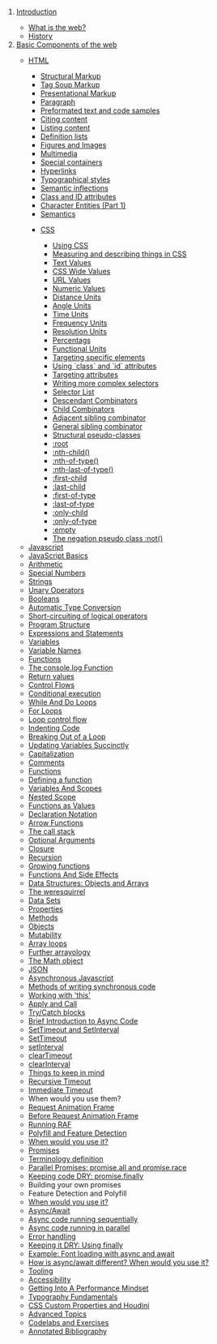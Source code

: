 <nav>
  <ol>
    <li><a href="#intro">Introduction</a></li>
      <ul>
        <li><a href="#whatis">What is the web?</a></li>
        <li><a href="#history">History</a></li>
      </ul>
    <li><a href="#basics">Basic Components of the web</a></li>
    <ul>
      <li><a href="#html">HTML</a></li>
      <ul>
          <li><a href="#structural">Structural Markup</a></li>
          <li><a href="#tagsoup">Tag Soup Markup</a></li>
          <li><a href="#presentational">Presentational Markup</a></li>
          <li><a href="#paragraphs">Paragraph</a></li>
          <li><a href="#preformated">Preformated text and code samples</a></li>
          <li><a href="#citing">Citing content</a></li>
          <li><a href="#listing">Listing content</a></li>
          <li><a href="#definition">Definition lists</a></li>
          <li><a href="#figures">Figures and Images</a></li>
          <li><a href="#multimedia">Multimedia</a></li>
          <li><a href="#containers">Special containers</a></li>
          <li><a href="#hyperlinks">Hyperlinks</a></li>
          <li><a href="#typographical">Typographical styles</a></li>
          <li><a href="#inflections">Semantic inflections</a></li>
          <li><a href="#classid">Class and ID attributes</a></li>
          <li><a href="#entities1">Character Entities (Part 1)</a></li>
          <li><a href="#semantics">Semantics</a></li>
      </ul>
      <ul>
        <li><a href="#css">CSS</a></li>
        <ul>
          <li><a href="#usingcss">Using CSS</a></li>
          <li><a href="#css-measuring">Measuring and describing things in CSS</a></li>
          <li><a href="#css-text">Text Values</a></li>
          <li><a href="#css-css-wide">CSS Wide Values</a></li>
          <li><a href="#css-url">URL Values</a></li>
          <li><a href="#css-numeric">Numeric Values</a></li>
          <li><a href="#css-numeric-distance">Distance Units</a></li>
          <li><a href="#css-numeric-angle">Angle Units</a></li>
          <li><a href="#css-numeric-time">Time Units</a></li>
          <li><a href="#css-numeric-frequency">Frequency Units</a></li>
          <li><a href="#css-numeric-resolution">Resolution Units</a></li>
          <li><a href="#css-numeric-percentages">Percentags</a></li>
          <li><a href="#css-functional">Functional Units</a></li>
          <li><a href="#css-targeting">Targeting specific elements</a></li>
          <li><a href="#css-target-class-id">Using `class` and `id` attributes</a></li>
          <li><a href="#css-target-attributes">Targeting attributes</a></li>
          <li><a href="#css-complex-selectors">Writing more complex selectors</a></li>
          <li><a href="#css-selector-list">Selector List</a></li>
          <li><a href="#css-descendant-combinators">Descendant Combinators</a></li>
          <li><a href="#css-child-combinators">Child Combinators</a></li>
          <li><a href="#css-adjacent-sibling-selector">Adjacent sibling combinator</a></li>
          <li><a href="#css-general-sibling-selector">General sibling combinator</a></li>
          <li><a href="#css-structural">Structural pseudo-classes</a></li>
          <li><a href="#css-structural-root">:root</a></li>
          <li><a href="#css-structure-nthchild">:nth-child()</a></li>
          <li><a href="#css-structure-nthoftype">:nth-of-type() </a></li>
          <li><a href="#css-structure-nthlastoftype">:nth-last-of-type()</a></li>
          <li><a href="#css-structure-firstchild">:first-child</a></li>
          <li><a href="#css-structure-lastchild">:last-child</a></li>
          <li><a href="#css-structure-firstoftype">:first-of-type</a></li>
          <li><a href="#css-structure-lastoftype">:last-of-type</a></li>
          <li><a href="#css-structure-onlychild">:only-child</a></li>
          <li><a href="#css-structure-onlyoftype">:only-of-type</a></li>
          <li><a href="#css-structure-empty">:empty</a></li>
          <li><a href="#css-structure-not">The negation pseudo class :not()</a></li>
        </ul>
      </ul>
    <li><a href="#javascript">Javascript</a></li>
    <li><a href="#javascript">JavaScript Basics</a></li>
    <li><a href="#javascript-arithmetic">Arithmetic</a></li>
    <li><a href="#javascript-values-special-numbers">Special Numbers</a></li>
    <li><a href="#javascript-values-strings">Strings</a></li>
    <li><a href="#javascript-unary-operators">Unary Operators</a></li>
    <li><a href="#javascript-values-booleans">Booleans</a></li>
    <li><a href="#javascript-auto-conversion">Automatic Type Conversion</a></li>
    <li><a href="#javascript-logical-short-circuits">Short-circuiting of logical operators</a></li>
    <li><a href="#javascript-program-structure">Program Structure</a></li>
    <li><a href="#javascript-expressions-and-statements"> Expressions and Statements</a></li>
    <li><a href="#javascript-variables">Variables</a></li>
    <li><a href="#javascript-variable-names">Variable Names</a></li>
    <li><a href="#javascript-functions">Functions</a></li>
    <li><a href="#javascript-consolelog">The console.log Function</a></li>
    <li><a href="#javascript-return-values">Return values</a></li>
    <li><a href="#javascript-control-flow">Control Flows</a></li>
    <li><a href="#javascript-conditional-execution">Conditional execution</a></li>
    <li><a href="#javascript-while-do-loops">While And Do Loops</a></li>
    <li><a href="#javascript-for-loops">For Loops</a></li>
    <li><a href="#javascript-loop-control-flows">Loop control flow</a></li>
    <li><a href="#javascript-indenting-code">Indenting Code</a></li>
    <li><a href="#javascript-breakint-out-of-a-loop">Breaking Out of a Loop</a></li>
    <li><a href="#javascript-updating-variables">Updating Variables Succinctly</a></li>
    <li><a href="#javascript-capitalization">Capitalization</a></li>
    <li><a href="#javascript-comments">Comments</a></li>
    <li><a href="#javascript-functions2">Functions</a></li>
    <li><a href="#javascript-function-definition">Defining a function</a></li>
    <li><a href="#javascript-function-variable-and-scope">Variables And Scopes</a></li>
    <li><a href="#javascript-function-nested-scoppe">Nested Scope</a></li>
    <li><a href="javascript-functions-as-values">Functions as Values</a></li>
    <li><a href="#javascript-function-declaration-notation">Declaration Notation</a></li>
    <li><a href="#javascript-arrow-functions">Arrow Functions</a></li>
    <li><a href="#javascript-call-stack">The call stack</a></li>
    <li><a href="#javascript-optional-arguments">Optional Arguments</a></li>
    <li><a href="#javascript-functions-closure">Closure</a></li>
    <li><a href="#javascript-function-recursion">Recursion</a></li>
    <li><a href="#javascript-functions-growing">Growing functions</a></li>
    <li><a href="#javascript">Functions And Side Effects</a></li>
    <li><a href="#javascript-objects-and-arrays">Data Structures: Objects and Arrays</a></li>
    <li><a href="#javascript-weresquirrel">The weresquirrel</a></li>
    <li><a href="#javascript-data-sets">Data Sets</a></li>
    <li><a href="#javascript-properties">Properties</a></li>
    <li><a href="#javascript-methods">Methods</a></li>
    <li><a href="#javascript-objects">Objects</a></li>
    <li><a href="#javascript-mutability">Mutability</a></li>
    <li><a href="#javascript-array-loops">Array loops</a></li>
    <li><a href="#javascript-further-array-methods">Further arrayology</a></li>
    <li><a href="#javascript-math">The Math object</a></li>
    <li><a href="#javascript-json">JSON</a></li>
    <li><a href="#javascript-asynchronous">Asynchronous Javascript</a></li>
    <li><a href="#javascript-asynchronous-method">Methods of writing synchronous code</a></li>
    <li><a href="#javascript-this">Working with 'this'</a></li>
    <li><a href="#javascript-apply-call">Apply and Call</a></li>
    <li><a href="#javascript-try-catch">Try/Catch blocks</a></li>
    <li><a href="#javascript-brief-intro-async">Brief Introduction to Async Code</a></li>
    <li><a href="#javascript-settimeout-setinterval">SetTimeout and SetInterval</a></li>
    <li><a href="#javascript-settimeout">SetTimeout</a></li>
    <li><a href="#javascript-setinterval">setInterval</a></li>
    <li><a href="#javascript-cleartimeout">clearTimeout</a></li>
    <li><a href="#javascript-clearinterval">clearInterval</a></li>
    <li><a href="#javascript-keepinmind1">Things to keep in mind</a></li>
    <li><a href="#javascript-keepinmind1-recursive">Recursive Timeout</a></li>
    <li><a href="#javascript-keepinmind1-immediate">Immediate Timeout</a></li>
    <li><a href="#javascript-keepinmind1-when"><a>When would you use them?</a></li>
    <li><a href="#javascript-raf">Request Animation Frame</a></li>
    <li><a href="#javascript-raf-before">Before Request Animation Frame</a></li>
    <li><a href="#javascript-raf-running">Running RAF</a></li>
    <li><a href="#javascript-raf-polyfill">Polyfill and Feature Detection</a></li>
    <li><a href="#javascript-raf-when">When would you use it?</a></li>
    <li><a href="#javascript-promises">Promises</a></li>
    <li><a href="#javascript-promises-terminology">Terminology definition</a></li>
    <li><a href="#javascript-promises-parallel">Parallel Promises: promise.all and promise.race</a></li>
    <li><a href="#javascript-promises-finally">Keeping code DRY: promise.finally</a></li>
    <li><a href="#javascript-promises-build-your-own"><a>Building your own promises</a></li>
    <li><a href="#javascript-promises-polyfill-feature-detect"><a>Feature Detection and Polyfill</a></li>
    <li><a href="#javascript-promises-when">When would you use it?</a></li>
    <li><a href="#javascript-asycn-await">Async/Await</a></li>
    <li><a href="#javascript-asycn-await-sequential">Async code running sequentially</a></li>
    <li><a href="#javascript-asycn-await-parallel">Async code running in parallel</a></li>
    <li><a href="#javascript-asycn-await-errors">Error handling</a></li>
    <li><a href="#javascript-asycn-await-finally">Keeping it DRY: Using finally</a></li>
    <li><a href="#javascript-asycn-await-example1">Example: Font loading with async and await</a></li>
    <li><a href="#javascript-async-different">How is async/await different? When would you use it?</a></li>
    <li><a href="#tooling">Tooling</a></li>
    <li><a href="#accessibility">Accessibility</a></li>
    <li><a href="#performance-mindset">Getting Into A Performance Mindset</a></li>
    <li><a href="#typography">Typography Fundamentals</a></li>
    <li><a href="#advanced-custom-properties">CSS Custom Properties and Houdini</a></li>
    <li><a href="#advanced">Advanced Topics</a></li>
    <li><a href="#exercises">Codelabs and Exercises</a></li>
    <li><a href="#biblio">Annotated Bibliography</a></li>
  </ol>
</nav>
